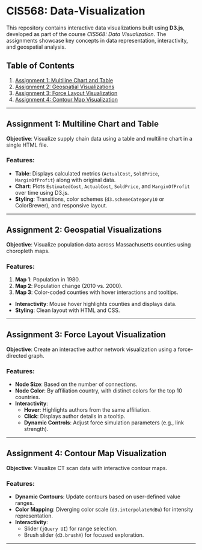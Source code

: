 # CIS568: Data-Visualization

This repository contains interactive data visualizations built using **D3.js**, developed as part of the course *CIS568: Data Visualization*. The assignments showcase key concepts in data representation, interactivity, and geospatial analysis. 

## Table of Contents  
1. [Assignment 1: Multiline Chart and Table](#assignment-1-multiline-chart-and-table)  
2. [Assignment 2: Geospatial Visualizations](#assignment-2-geospatial-visualizations)  
3. [Assignment 3: Force Layout Visualization](#assignment-3-force-layout-visualization)  
4. [Assignment 4: Contour Map Visualization](#assignment-4-contour-map-visualization)  

---

## Assignment 1: Multiline Chart and Table  
**Objective**: Visualize supply chain data using a table and multiline chart in a single HTML file.  

### Features:  
- **Table**: Displays calculated metrics (`ActualCost`, `SoldPrice`, `MarginOfProfit`) along with original data.  
- **Chart**: Plots `EstimatedCost`, `ActualCost`, `SoldPrice`, and `MarginOfProfit` over time using D3.js.  
- **Styling**: Transitions, color schemes (`d3.schemeCategory10` or ColorBrewer), and responsive layout.  

---

## Assignment 2: Geospatial Visualizations  
**Objective**: Visualize population data across Massachusetts counties using choropleth maps.  

### Features:  
1. **Map 1**: Population in 1980.  
2. **Map 2**: Population change (2010 vs. 2000).  
3. **Map 3**: Color-coded counties with hover interactions and tooltips.  
- **Interactivity**: Mouse hover highlights counties and displays data.  
- **Styling**: Clean layout with HTML and CSS.  

---

## Assignment 3: Force Layout Visualization  
**Objective**: Create an interactive author network visualization using a force-directed graph.  

### Features:  
- **Node Size**: Based on the number of connections.  
- **Node Color**: By affiliation country, with distinct colors for the top 10 countries.  
- **Interactivity**:  
  - **Hover**: Highlights authors from the same affiliation.  
  - **Click**: Displays author details in a tooltip.  
  - **Dynamic Controls**: Adjust force simulation parameters (e.g., link strength).  

---

## Assignment 4: Contour Map Visualization  
**Objective**: Visualize CT scan data with interactive contour maps.  

### Features:  
- **Dynamic Contours**: Update contours based on user-defined value ranges.  
- **Color Mapping**: Diverging color scale (`d3.interpolateRdBu`) for intensity representation.  
- **Interactivity**:  
  - Slider (`jQuery UI`) for range selection.  
  - Brush slider (`d3.brushX`) for focused exploration.  

---
